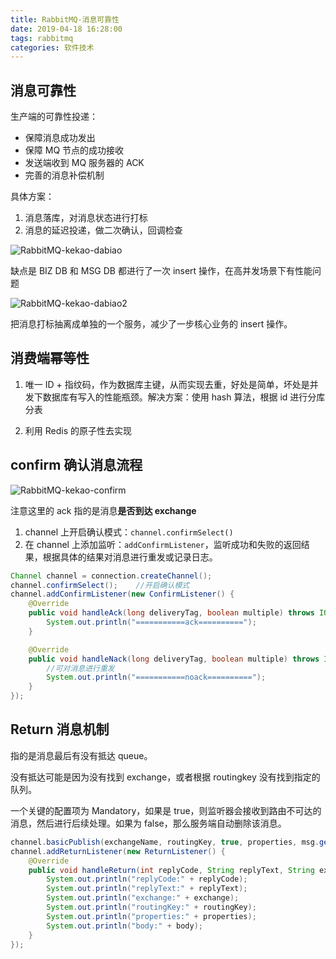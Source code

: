 ```yaml
---
title: RabbitMQ-消息可靠性
date: 2019-04-18 16:28:00
tags: rabbitmq
categories: 软件技术
---
```


## 消息可靠性

生产端的可靠性投递：

- 保障消息成功发出
- 保障 MQ 节点的成功接收
- 发送端收到 MQ 服务器的 ACK
- 完善的消息补偿机制

具体方案：

1. 消息落库，对消息状态进行打标
2. 消息的延迟投递，做二次确认，回调检查

![RabbitMQ-kekao-dabiao](https://gcore.jsdelivr.net/gh/goldsubmarine/cdn@master/blog/RabbitMQ-kekao-dabiao.png)

缺点是 BIZ DB 和 MSG DB 都进行了一次 insert 操作，在高并发场景下有性能问题

![RabbitMQ-kekao-dabiao2](https://gcore.jsdelivr.net/gh/goldsubmarine/cdn@master/blog/RabbitMQ-kekao-dabiao2.png)

把消息打标抽离成单独的一个服务，减少了一步核心业务的 insert 操作。

## 消费端幂等性

1. 唯一 ID + 指纹码，作为数据库主键，从而实现去重，好处是简单，坏处是并发下数据库有写入的性能瓶颈。解决方案：使用 hash 算法，根据 id 进行分库分表

2. 利用 Redis 的原子性去实现

## confirm 确认消息流程

![RabbitMQ-kekao-confirm](https://gcore.jsdelivr.net/gh/goldsubmarine/cdn@master/blog/RabbitMQ-kekao-confirm.png)

注意这里的 ack 指的是消息**是否到达 exchange**

1. channel 上开启确认模式：`channel.confirmSelect()`
2. 在 channel 上添加监听：`addConfirmListener`，监听成功和失败的返回结果，根据具体的结果对消息进行重发或记录日志。

```java
Channel channel = connection.createChannel();
channel.confirmSelect();    //开启确认模式
channel.addConfirmListener(new ConfirmListener() {
    @Override
    public void handleAck(long deliveryTag, boolean multiple) throws IOException {
        System.out.println("===========ack==========");
    }

    @Override
    public void handleNack(long deliveryTag, boolean multiple) throws IOException {
        //可对消息进行重发
        System.out.println("===========noack==========");
    }
});
```

## Return 消息机制

指的是消息最后有没有抵达 queue。

没有抵达可能是因为没有找到 exchange，或者根据 routingkey 没有找到指定的队列。

一个关键的配置项为 Mandatory，如果是 true，则监听器会接收到路由不可达的消息，然后进行后续处理。如果为 false，那么服务端自动删除该消息。

```java
channel.basicPublish(exchangeName, routingKey, true, properties, msg.getBytes());     //第三个参数为mandatory
channel.addReturnListener(new ReturnListener() {
    @Override
    public void handleReturn(int replyCode, String replyText, String exchange, String routingKey, AMQP.BasicProperties properties, byte[] body) throws IOException {
        System.out.println("replyCode:" + replyCode);
        System.out.println("replyText:" + replyText);
        System.out.println("exchange:" + exchange);
        System.out.println("routingKey:" + routingKey);
        System.out.println("properties:" + properties);
        System.out.println("body:" + body);
    }
});
```

